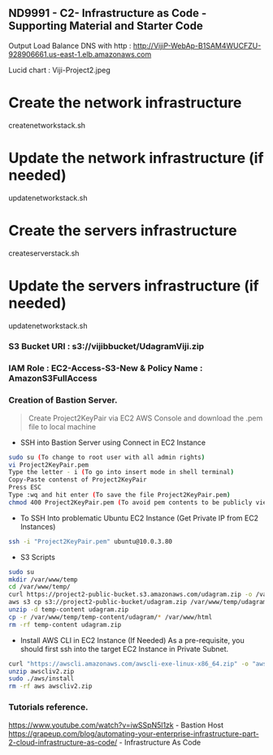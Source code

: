 ## ND9991 - C2- Infrastructure as Code - Supporting Material and Starter Code

Output Load Balance DNS with http : 
http://VijiP-WebAp-B1SAM4WUCFZU-928906661.us-east-1.elb.amazonaws.com

Lucid chart : Viji-Project2.jpeg

# Create the network infrastructure
createnetworkstack.sh
# Update the network infrastructure (if needed)
updatenetworkstack.sh
# Create the servers infrastructure
createserverstack.sh
# Update the servers infrastructure (if needed)
updatenetworkstack.sh

### S3 Bucket URI : s3://vijibbucket/UdagramViji.zip 
### IAM Role : EC2-Access-S3-New   & Policy Name : AmazonS3FullAccess

### Creation of  Bastion Server.
> Create Project2KeyPair via EC2 AWS Console and download the .pem file to local machine

- SSH into Bastion Server using Connect in EC2 Instance
```bash
sudo su (To change to root user with all admin rights)
vi Project2KeyPair.pem
Type the letter - i (To go into insert mode in shell terminal)
Copy-Paste contenst of Project2KeyPair
Press ESC
Type :wq and hit enter (To save the file Project2KeyPair.pem)
chmod 400 Project2KeyPair.pem (To avoid pem contents to be publicly viewable)
```
- To SSH Into problematic Ubuntu EC2 Instance (Get Private IP from EC2 Instances)
```bash 
ssh -i "Project2KeyPair.pem" ubuntu@10.0.3.80
```
- S3 Scripts
```bash 
sudo su
mkdir /var/www/temp
cd /var/www/temp/
curl https://project2-public-bucket.s3.amazonaws.com/udagram.zip -o /var/www/temp/udagram.zip (Alternate 1)
aws s3 cp s3://project2-public-bucket/udagram.zip /var/www/temp/udagram.zip (Alternate 2)
unzip -d temp-content udagram.zip 
cp -r /var/www/temp/temp-content/udagram/* /var/www/html
rm -rf temp-content udagram.zip
```
- Install AWS CLI in EC2 Instance (If Needed)
As a pre-requisite, you should first ssh into the target EC2 Instance in Private Subnet.
```bash
curl "https://awscli.amazonaws.com/awscli-exe-linux-x86_64.zip" -o "awscliv2.zip"
unzip awscliv2.zip
sudo ./aws/install
rm -rf aws awscliv2.zip
```

### Tutorials reference.
https://www.youtube.com/watch?v=iwSSpN5l1zk - Bastion Host
https://grapeup.com/blog/automating-your-enterprise-infrastructure-part-2-cloud-infrastructure-as-code/ - Infrastructure As Code
